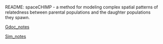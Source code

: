 README:
spaceCHIMP - a method for modeling complex spatial patterns of relatedness
between parental populations and the daughter populations they spawn.

[Gdoc_notes](https://docs.google.com/document/d/11AHNnz5Bgx9Hj0xVtH73Z5hHItdRbc9CBgkvtCYIEVM/edit)

[Sim_notes](https://docs.google.com/document/d/1FVsOg6CHiHwEeC3yNw-LX1Y01qIAQhzT7xepPUG67Lw/edit)

